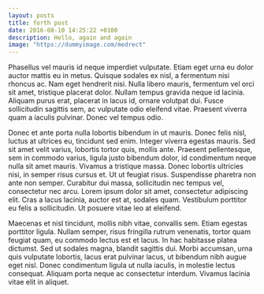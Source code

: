 ```yaml
---
layout: posts
title: forth post
date: 2016-08-10 14:25:22 +0100
description: Hello, again and again
image: "https://dummyimage.com/medrect"
---
```

Phasellus vel mauris id neque imperdiet vulputate. Etiam eget urna eu dolor auctor mattis eu in metus. Quisque sodales ex nisl, a fermentum nisi rhoncus ac. Nam eget hendrerit nisi. Nulla libero mauris, fermentum vel orci sit amet, tristique placerat dolor. Nullam tempus gravida neque id lacinia. Aliquam purus erat, placerat in lacus id, ornare volutpat dui. Fusce sollicitudin sagittis sem, ac vulputate odio eleifend vitae. Praesent viverra quam a iaculis pulvinar. Donec vel tempus odio.

Donec et ante porta nulla lobortis bibendum in ut mauris. Donec felis nisl, luctus at ultrices eu, tincidunt sed enim. Integer viverra egestas mauris. Sed sit amet velit varius, lobortis tortor quis, mollis ante. Praesent pellentesque, sem in commodo varius, ligula justo bibendum dolor, id condimentum neque nulla sit amet mauris. Vivamus a tristique massa. Donec lobortis ultricies nisi, in semper risus cursus et. Ut ut feugiat risus. Suspendisse pharetra non ante non semper. Curabitur dui massa, sollicitudin nec tempus vel, consectetur nec arcu. Lorem ipsum dolor sit amet, consectetur adipiscing elit. Cras a lacus lacinia, auctor est at, sodales quam. Vestibulum porttitor eu felis a sollicitudin. Ut posuere vitae leo at eleifend.

Maecenas et nisl tincidunt, mollis nibh vitae, convallis sem. Etiam egestas porttitor ligula. Nullam semper, risus fringilla rutrum venenatis, tortor quam feugiat quam, eu commodo lectus est et lacus. In hac habitasse platea dictumst. Sed ut sodales magna, blandit sagittis dui. Morbi accumsan, urna quis vulputate lobortis, lacus erat pulvinar lacus, ut bibendum nibh augue eget nisl. Donec condimentum ligula ut nulla iaculis, in molestie lectus consequat. Aliquam porta neque ac consectetur interdum. Vivamus lacinia vitae elit in aliquet.
